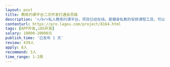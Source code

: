 ```yaml
---                
layout: post       
title: 教练约课平台二次开发打通会员端           
description: '</br>私人教练约课平台，项目已经在线。是健身私教的安排课程工具，可以设置课程，备忘。</br></br>现在需要在原来功能基础上二次开发，打通会员端，让教练设置的课程可以通知会员。通过会员微信服务号，和会员形成绑定，会员服务号已经开发好。为此需要在app开发会员绑定功能，课程通知功能，课程申请功能。只需要针对ios，不需要针对安卓。</br></br>后端数据是php写的，已经完成并有接口。后端技术能力不错，沟通良好。</br>但是第一次开发的iosAPP代码不太好，可以提供代码进行判断。</br></br>可以直接二次开发，但希望是代码重构，不过经费和时间有限。如果这个项目合作成功，且配合效率快速，后续会有其他功能陆续提交，希望维持长期合作关系。</br>'     
contenturl: https://pro.lagou.com/project/8164.html      
tags: [APP开发,iOS开发]            
salary: 10000-20000元          
publish_time: '已发布 1 天'         
review: 439人                   
apply: 8人                   
recommend: 3人                   
time_range: 1-2周              
---                 
```

